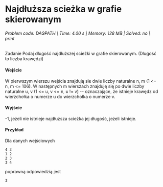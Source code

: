 # Najdłuższa scieżka w grafie skierowanym
###### Problem code: DAGPATH \| Time: 4.00 s \| Memory: 128 MB \| Solved: no \| print

Zadanie
Podaj długość najdłuższej scieżki w grafie skierowanym. (Długość to liczba krawędzi)

#### Wejście
W pierwszym wierszu wejścia znajdują sie dwie liczby naturalne n, m (1 <= n, m <= 106).
W następnych m wierszach znajduję się po dwie liczby naturalne u, v (1 <= u, v <= n, u != v) -- oznaczające, że istnieje krawędz od wierzchołka o numerze u do wierzchołka o numerze v.

#### Wyjście
-1, jeżeli nie istnieje najdłuższa scieżka
jej długość, jeżeli istnieje.

#### Przykład
Dla danych wejściowych

```
4 3
1 2
2 3
3 4
```
poprawną odpowiedzią jest
```
3
```
